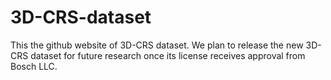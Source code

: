 # 3D-CRS-dataset
This the github website of 3D-CRS dataset.
We plan to release the new 3D-CRS dataset for future research once its license receives approval from Bosch LLC.
